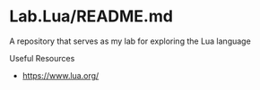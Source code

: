 # Lab.Lua/README.md
A repository that serves as my lab for exploring the Lua language


Useful Resources
* https://www.lua.org/
